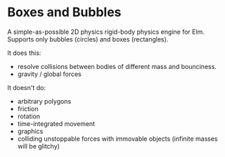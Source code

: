 Boxes and Bubbles
=================


A simple-as-possible 2D physics rigid-body physics engine for Elm.
Supports only bubbles (circles) and boxes (rectangles).

It does this:

* resolve collisions between bodies of different mass and bounciness.
* gravity / global forces

It doesn't do:

* arbitrary polygons
* friction
* rotation
* time-integrated movement
* graphics
* colliding unstoppable forces with immovable objects (infinite masses will be glitchy)
